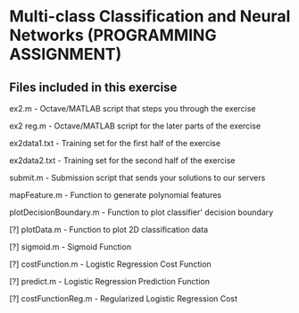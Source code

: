# Multi-class Classification and Neural Networks (PROGRAMMING ASSIGNMENT)
## Files included in this exercise
ex2.m - Octave/MATLAB script that steps you through the exercise

ex2 reg.m - Octave/MATLAB script for the later parts of the exercise

ex2data1.txt - Training set for the first half of the exercise

ex2data2.txt - Training set for the second half of the exercise

submit.m - Submission script that sends your solutions to our servers

mapFeature.m - Function to generate polynomial features

plotDecisionBoundary.m - Function to plot classifier' decision boundary

[?] plotData.m - Function to plot 2D classification data

[?] sigmoid.m - Sigmoid Function

[?] costFunction.m - Logistic Regression Cost Function

[?] predict.m - Logistic Regression Prediction Function

[?] costFunctionReg.m - Regularized Logistic Regression Cost
